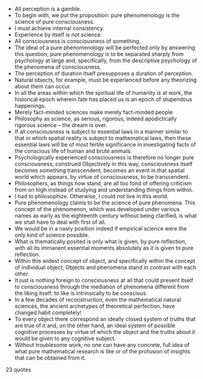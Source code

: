  - All perception is a gamble.
 - To begin with, we put the proposition: pure phenomenology is the science of pure consciousness.
 - I must achieve internal consistency.
 - Experience by itself is not science.
 - All consciousness is consciousness of something.
 - The ideal of a pure phenomenology will be perfected only by answering this question; pure phenomenology is to be separated sharply from psychology at large and, specifically, from the descriptive psychology of the phenomena of consciousness.
 - The perception of duration itself presupposes a duration of perception.
 - Natural objects, for example, must be experienced before any theorizing about them can occur.
 - In all the areas within which the spiritual life of humanity is at work, the historical epoch wherein fate has placed us is an epoch of stupendous happenings.
 - Merely fact-minded sciences make merely fact-minded people.
 - Philosophy as science, as serious, rigorous, indeed apodictically rigorous science – the dream is over.
 - If all consciousness is subject to essential laws in a manner similar to that in which spatial reality is subject to mathematical laws, then these essential laws will be of most fertile significance in investigating facts of the conscious life of human and brute animals.
 - Psychologically experienced consciousness is therefore no longer pure consciousness; construed Objectively in this way, consciousness itself becomes something transcendent, becomes an event in that spatial world which appears, by virtue of consciousness, to be transcendent.
 - Philosophers, as things now stand, are all too fond of offering criticism from on high instead of studying and understanding things from within.
 - I had to philosophize. Otherwise, I could not live in this world.
 - Pure phenomenology claims to be the science of pure phenomena. This concept of the phenomenon, which was developed under various names as early as the eighteenth century without being clarified, is what we shall have to deal with first of all.
 - We would be in a nasty position indeed if empirical science were the only kind of science possible.
 - What is thematically posited is only what is given, by pure reflection, with all its immanent essential moments absolutely as it is given to pure reflection.
 - Within this widest concept of object, and specifically within the concept of individual object, Objects and phenomena stand in contrast with each other.
 - It just is nothing foreign to consciousness at all that could present itself to consciousness through the mediation of phenomena different from the liking itself; to like is intrinsically to be conscious.
 - In a few decades of reconstruction, even the mathematical natural sciences, the ancient archetypes of theoretical perfection, have changed habit completely!
 - To every object there correspond an ideally closed system of truths that are true of it and, on the other hand, an ideal system of possible cognitive processes by virtue of which the object and the truths about it would be given to any cognitive subject.
 - Without troublesome work, no one can have any concrete, full idea of what pure mathematical research is like or of the profusion of insights that can be obtained from it.

23 quotes